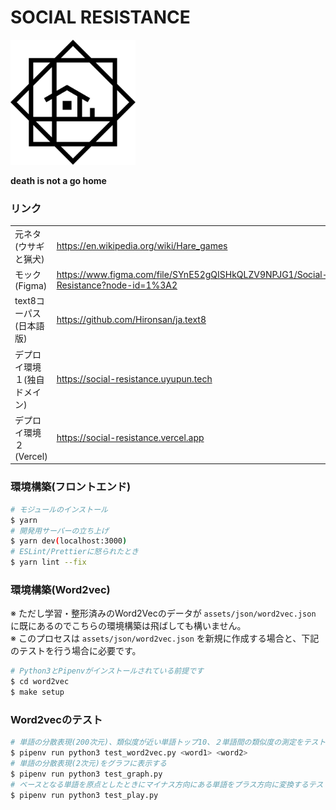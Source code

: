 # SOCIAL RESISTANCE

<img src="./assets/images/logo/logo_black.png" width="200px">

**death is not a go home**

### リンク

|||
|:--|:--|
|元ネタ(ウサギと猟犬)|https://en.wikipedia.org/wiki/Hare_games|
|モック(Figma)|https://www.figma.com/file/SYnE52gQISHkQLZV9NPJG1/Social-Resistance?node-id=1%3A2|
|text8コーパス(日本語版)|https://github.com/Hironsan/ja.text8|
|デプロイ環境１(独自ドメイン)|https://social-resistance.uyupun.tech|
|デプロイ環境２(Vercel)|https://social-resistance.vercel.app|

### 環境構築(フロントエンド)

```bash
# モジュールのインストール
$ yarn
# 開発用サーバーの立ち上げ
$ yarn dev(localhost:3000)
# ESLint/Prettierに怒られたとき
$ yarn lint --fix
```

### 環境構築(Word2vec)

※ ただし学習・整形済みのWord2Vecのデータが `assets/json/word2vec.json` に既にあるのでこちらの環境構築は飛ばしても構いません。  
※ このプロセスは `assets/json/word2vec.json` を新規に作成する場合と、下記のテストを行う場合に必要です。

```bash
# Python3とPipenvがインストールされている前提です
$ cd word2vec
$ make setup
```

### Word2vecのテスト

```bash
# 単語の分散表現(200次元)、類似度が近い単語トップ10、２単語間の類似度の測定をテストできます
$ pipenv run python3 test_word2vec.py <word1> <word2>
# 単語の分散表現(2次元)をグラフに表示する
$ pipenv run python3 test_graph.py
# ベースとなる単語を原点としたときにマイナス方向にある単語をプラス方向に変換するテスト
$ pipenv run python3 test_play.py
```
